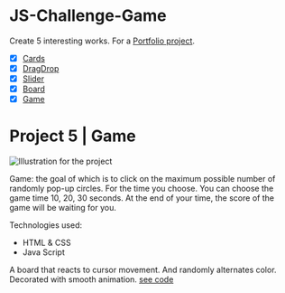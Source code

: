 # JS-Challenge-Game

Create 5 interesting works. For a [Portfolio project](https://github.com/AnastasiiaSorina/Portfolio-Project).
- [x] [Cards](https://github.com/AnastasiiaSorina/JS-Challenge-Cards)
- [x] [DragDrop](https://github.com/AnastasiiaSorina/JS-Challenge-DragDrop)
- [x] [Slider](https://github.com/AnastasiiaSorina/JS-Challenge-Slider/blob/main/IMG_4257%20(2).gif)
- [x] [Board](https://github.com/AnastasiiaSorina/JS-Challenge-Board)
- [x] [Game](https://github.com/AnastasiiaSorina/JS-Challenge-Game) 

# Project 5 | Game
![Illustration for the project](https://github.com/AnastasiiaSorina/JS-Challenge-Game/blob/main/img-game.gif)

Game: the goal of which is to click on the maximum possible number of randomly pop-up circles. For the time you choose. You can choose the game time 10, 20, 30 seconds. At the end of your time, the score of the game will be waiting for you.

Technologies used:
- HTML & CSS
- Java Script

A board that reacts to cursor movement. And randomly alternates color. Decorated with smooth animation.
[see code](https://jsfiddle.net/AnastasiiaSo/nt457qsy/1/)

